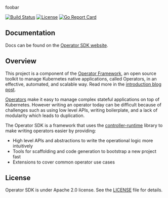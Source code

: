 foobar
<iimg src="website/static/operator_logo_sdk_color.svg" height="125px"></img>

[![Build Status](https://travis-ci.org/operator-framework/operator-sdk.svg?branch=master)](https://travis-ci.org/operator-framework/operator-sdk)
[![License](http://img.shields.io/:license-apache-blue.svg)](http://www.apache.org/licenses/LICENSE-2.0.html)
[![Go Report Card](https://goreportcard.com/badge/github.com/operator-framework/operator-sdk)](https://goreportcard.com/report/github.com/operator-framework/operator-sdk)

## Documentation

Docs can be found on the [Operator SDK website][sdk-docs].

## Overview

This project is a component of the [Operator Framework][of-home], an
open source toolkit to manage Kubernetes native applications, called
Operators, in an effective, automated, and scalable way. Read more in
the [introduction blog post][of-blog].

[Operators][operator-link] make it easy to manage complex stateful
applications on top of Kubernetes. However writing an operator today can
be difficult because of challenges such as using low level APIs, writing
boilerplate, and a lack of modularity which leads to duplication.

The Operator SDK is a framework that uses the
[controller-runtime][controller-runtime] library to make writing
operators easier by providing:

- High level APIs and abstractions to write the operational logic more intuitively
- Tools for scaffolding and code generation to bootstrap a new project fast
- Extensions to cover common operator use cases

## License

Operator SDK is under Apache 2.0 license. See the [LICENSE][license_file] file for details.

[controller-runtime]: https://github.com/kubernetes-sigs/controller-runtime
[license_file]:./LICENSE
[of-home]: https://github.com/operator-framework
[of-blog]: https://coreos.com/blog/introducing-operator-framework
[operator-link]: https://coreos.com/operators/
[sdk-docs]: https://sdk.operatorframework.io
